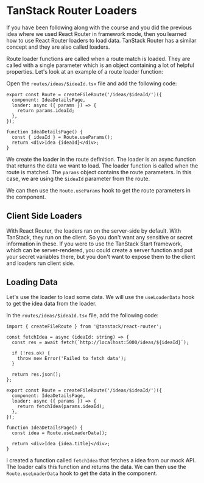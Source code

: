 # TanStack Router Loaders

If you have been following along with the course and you did the previous idea where we used React Router in framework mode, then you learned how to use React Router loaders to load data. TanStack Router has a similar concept and they are also called loaders.

Route loader functions are called when a route match is loaded. They are called with a single parameter which is an object containing a lot of helpful properties. Let's look at an example of a route loader function:

Open the `routes/ideas/$ideaId.tsx` file and add the following code:

```tsx
export const Route = createFileRoute('/ideas/$ideaId/')({
  component: IdeaDetailsPage,
  loader: async ({ params }) => {
    return params.ideaId;
  },
});

function IdeaDetailsPage() {
  const { ideaId } = Route.useParams();
  return <div>Idea {ideaId}</div>;
}
```

We create the loader in the route definition. The loader is an async function that returns the data we want to load. The loader function is called when the route is matched. The `params` object contains the route parameters. In this case, we are using the `$ideaId` parameter from the route.

We can then use the `Route.useParams` hook to get the route parameters in the component.

## Client Side Loaders

With React Router, the loaders ran on the server-side by default. With TanStack, they run on the client. So you don't want any sensitive or secret information in these. If you were to use the TanStack Start framework, which can be server-rendered, you could create a server function and put your secret variables there, but you don't want to expose them to the client and loaders run client side.

## Loading Data

Let's use the loader to load some data. We will use the `useLoaderData` hook to get the idea data from the loader.

In the `routes/ideas/$ideaId.tsx` file, add the following code:

```tsx
import { createFileRoute } from '@tanstack/react-router';

const fetchIdea = async (ideaId: string) => {
  const res = await fetch(`http://localhost:5000/ideas/${ideaId}`);

  if (!res.ok) {
    throw new Error('Failed to fetch data');
  }

  return res.json();
};

export const Route = createFileRoute('/ideas/$ideaId/')({
  component: IdeaDetailsPage,
  loader: async ({ params }) => {
    return fetchIdea(params.ideaId);
  },
});

function IdeaDetailsPage() {
  const idea = Route.useLoaderData();

  return <div>Idea {idea.title}</div>;
}
```

I created a function called `fetchIdea` that fetches a idea from our mock API. The loader calls this function and returns the data. We can then use the `Route.useLoaderData` hook to get the data in the component.

